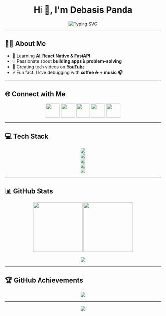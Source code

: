 <!-- Header -->
<h1 align="center">Hi 👋, I'm Debasis Panda</h1>
<p align="center">
  <img src="https://readme-typing-svg.herokuapp.com?font=Fira+Code&size=22&pause=1000&color=38B2AC&center=true&vCenter=true&width=600&lines=Full+Stack+Developer+💻;AI+%26+Data+Science+Explorer+📊;Tech+Content+Creator+🎥;Always+Learning+🚀" alt="Typing SVG" />
</p>

---

## 🧑‍💻 About Me  
- 🌱 Learning **AI, React Native & FastAPI**  
- 💡 Passionate about **building apps & problem-solving**  
- 🎥 Creating tech videos on **[YouTube](https://www.youtube.com/@debasispanda5029?app=desktop)**  
- ⚡ Fun fact: I love debugging with **coffee ☕ + music 🎧**  

---

## 🌐 Connect with Me  
<p align="center">
  <a href="https://linkedin.com/in/debasis-panda-07b2912a5"><img src="https://skillicons.dev/icons?i=linkedin" width="45"/></a>
  <a href="https://x.com/@DebasisPan54565"><img src="https://skillicons.dev/icons?i=twitter" width="45"/></a>
  <a href="https://instagram.com/_.debasis._454"><img src="https://skillicons.dev/icons?i=instagram" width="45"/></a>
  <a href="https://www.youtube.com/@debasispanda5029?app=desktop"><img src="https://skillicons.dev/icons?i=youtube" width="45"/></a>
  <a href="mailto:debasis2122004@gmail.com"><img src="https://skillicons.dev/icons?i=gmail" width="45"/></a>
</p>

---

## 💻 Tech Stack  
<p align="center">
  <img src="https://skillicons.dev/icons?i=c,cpp,java,python,r,ts,js" /><br/>
  <img src="https://skillicons.dev/icons?i=html,css,react,nextjs,tailwind,fastapi,vite" /><br/>
  <img src="https://skillicons.dev/icons?i=git,github,postgres,vercel,render,bun" /><br/>
  <img src="https://skillicons.dev/icons?i=pandas,numpy,anaconda" /><br/>
  <img src="https://skillicons.dev/icons?i=figma,canva,adobe" />
</p>

---

## 📊 GitHub Stats  
<p align="center">
  <img src="https://github-readme-stats.vercel.app/api?username=guddu-debasis&theme=tokyonight&show_icons=true" height="160"/>
  <img src="https://streak-stats.demolab.com?user=guddu-debasis&theme=tokyonight" height="160"/>
</p>

<p align="center">
  <img src="https://github-readme-stats.vercel.app/api/top-langs/?username=guddu-debasis&layout=compact&theme=tokyonight"/>
</p>

---

## 🏆 GitHub Achievements  
<p align="center">
  <img src="https://github-profile-trophy.vercel.app/?username=guddu-debasis&theme=radical&no-frame=true&margin-w=10"/>
</p>

---

<p align="center">
  <img src="https://visitcount.itsvg.in/api?id=guddu-debasis&icon=0&color=6" />
</p>

